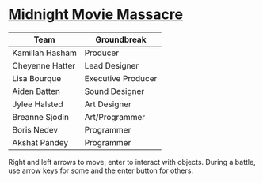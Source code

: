 # [Midnight Movie Massacre](https://duckduckgo.com)

| Team     | Groundbreak |
| ----------- | ----------- |
| Kamillah Hasham | Producer |
| Cheyenne Hatter | Lead Designer |
| Lisa Bourque | Executive Producer |
| Aiden Batten | Sound Designer |
| Jylee Halsted | Art Designer |
| Breanne Sjodin | Art/Programmer |
| Boris Nedev | Programmer |
| Akshat Pandey | Programmer|

Right and left arrows to move, enter to interact with objects. During a battle, use arrow keys for some and the enter button for others.



